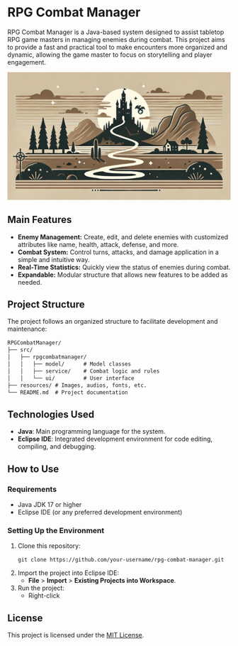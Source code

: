 # RPG Combat Manager

RPG Combat Manager is a Java-based system designed to assist tabletop RPG game masters in managing enemies during combat. This project aims to provide a fast and practical tool to make encounters more organized and dynamic, allowing the game master to focus on storytelling and player engagement.

![Landscape](resources/landscape_illustration.png)

## Main Features

- **Enemy Management:** Create, edit, and delete enemies with customized attributes like name, health, attack, defense, and more.
- **Combat System:** Control turns, attacks, and damage application in a simple and intuitive way.
- **Real-Time Statistics:** Quickly view the status of enemies during combat.
- **Expandable:** Modular structure that allows new features to be added as needed.

## Project Structure

The project follows an organized structure to facilitate development and maintenance:

```
RPGCombatManager/
├── src/
│   ├── rpgcombatmanager/
│   │   ├── model/      # Model classes
│   │   ├── service/    # Combat logic and rules
│   │   └── ui/         # User interface
├── resources/ # Images, audios, fonts, etc.
└── README.md  # Project documentation
```

## Technologies Used

- **Java**: Main programming language for the system.
- **Eclipse IDE**: Integrated development environment for code editing, compiling, and debugging.

## How to Use

### Requirements

- Java JDK 17 or higher
- Eclipse IDE (or any preferred development environment)

### Setting Up the Environment

1. Clone this repository:
   ```
   git clone https://github.com/your-username/rpg-combat-manager.git
   ```
2. Import the project into Eclipse IDE:
   - **File** > **Import** > **Existing Projects into Workspace**.
3. Run the project:
   - Right-click

## License

This project is licensed under the [MIT License](LICENSE).

